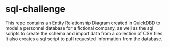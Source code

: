 # sql-challenge

This repo contains an Entity Relationship Diagram created in QuickDBD to model a personnel database for a fictional company, as well as the sql scripts to create the schema and import data from a collection of CSV files.  It also creates a sql script to pull requested information from the database.  
